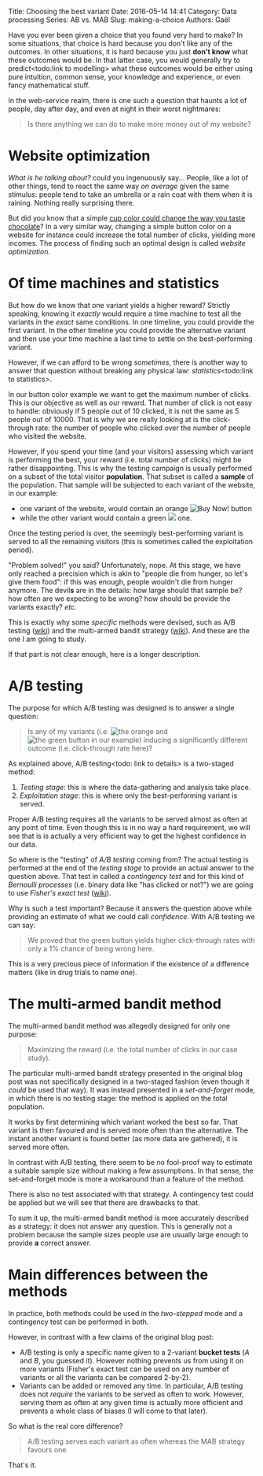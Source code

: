 Title: Choosing the best variant
Date: 2016-05-14 14:41
Category: Data processing
Series: AB vs. MAB
Slug: making-a-choice
Authors: Gaël



Have you ever been given a choice that you found very hard to make?
In some situations, that choice is hard because you don't like any of the
outcomes.
In other situations, it is hard because you just **don't know** what these
outcomes would be. In that latter case, you would generally try to
predict<todo:link to modelling>
what these outcomes would be either using pure intuition, common sense,
your knowledge and experience, or even fancy mathematical stuff.

In the web-service realm, there is one such a question that haunts a lot of
people, day after day, and even at night in their worst nightmares:

> Is there anything we can do to make more money out of my website?

Website optimization
====================

*What is he talking about?* could you ingenuously say... People, like a lot
of other things, tend to react the same way *on average* given the same
stimulus: people tend to take an umbrella or a rain coat with them when it
is raining. Nothing really surprising there.

But did you know that a simple [cup color could change the way you taste
chocolate](http://dx.doi.org/10.1111/j.1745-459X.2012.00397.x)?
In a very similar way, changing a simple button color on a website for instance
could increase the total number of clicks, yielding more incomes. The process
of finding such an
optimal design is called *website optimization*.

Of time machines and statistics
================================

But how do we know that one variant yields a higher reward? Strictly speaking,
knowing it *exactly* would require a time machine to test all the variants in
the *exact* same conditions. In one timeline, you could provide the first
variant. In the other timeline you could provide the alternative variant and
then use your time machine a last time to settle on the best-performing
variant.

However, if we can afford to be wrong *sometimes*,
there is another way to answer that question without breaking any
physical law: *statistics*<todo:link to statistics>.

In our button color example we want to get the maximum number
of clicks. This is our objective as well as our reward.
That number of click is not easy to handle: obviously if 5 people out of 10
clicked, it is not the same as 5 people out of 10000. That is why we are really
looking at is the click-through rate: the number of people who clicked over the
number of people who visited the website.

However, if you spend your time (and your visitors) assessing which variant is
performing the best, your reward (i.e. total number of clicks) might be rather
disappointing. This is why the testing campaign is usually performed on a
subset of the total visitor **population**. That subset is called a **sample**
of the population. That sample will be subjected to each variant of the
website, in our example:

* one variant of the website, would contain an orange
![*Buy Now!*]({filename}/images/orange_btn.svg) button
* while the other variant would contain a green 
![]({filename}/images/green_btn.svg) one.

Once the testing period is over, the seemingly best-performing variant is
served to all the remaining visitors (this is sometimes called the exploitation
period).

"Problem solved!" you said? Unfortunately, nope. At this stage, we have only
reached a precision which is akin to "people die from hunger, so let's give
them food": if this was enough, people wouldn't die from hunger anymore.
The devil**s** are in the details: how large should that sample be?
how often are we expecting to be wrong? how should be provide the variants
exactly? *etc.*

This is exactly why some *specific* methods were devised,
such as A/B testing ([wiki](https://en.wikipedia.org/wiki/A/B_testing))
and the 
multi-armed bandit strategy 
([wiki](https://en.wikipedia.org/wiki/Multi-armed_bandit)). And these are the
one I am going to study.

If that part is not clear enough, here is a longer description.

A/B testing
===========

The purpose for which A/B testing was designed is to answer a single question:

> Is any of my variants (i.e. ![the orange]({filename}/images/orange_btn.svg)
> and ![the green button in our example]({filename}/images/green_btn.svg)) 
> inducing a significantly different outcome (i.e. click-through rate here)?

As explained above, A/B testing<todo: link to details> is a two-staged method:

1.  *Testing stage*: this is where the data-gathering and analysis take place.
2.  *Exploitation stage*: this is where only the best-performing variant is served.

Proper A/B testing requires all the variants to be served almost as often at
any point of time. Even though this is in no way a hard requirement, we will
see that is is actually a very efficient way to get the highest confidence in
our data.

So where is the "testing" of *A/B testing* coming from? The actual testing is
performed at the end of the *testing stage* to provide an actual answer to the
question above. That test in called a *contingency test* and for this kind of
*Bernoulli processes* (i.e. binary data like "has clicked or not?") we are
going to use *Fisher's exact test*
([wiki](https://en.wikipedia.org/wiki/Fisher's_exact_test)).

Why is such a test important? Because it answers the question above while
providing an estimate of what we could call *confidence*. With A/B testing we
can say:

> We proved that the green button yields higher click-through rates with only
> a $1\%$ chance of being wrong here.

This is a very precious piece of information if the existence of a difference
matters (like in drug trials to name one).


The multi-armed bandit method
=============================

The multi-armed bandit method was allegedly designed for only one purpose:

> Maximizing the reward (i.e. the total number of clicks in our case study).

The particular multi-armed bandit strategy presented
in the original blog post was not specifically designed in a two-staged 
fashion (even though it *could* be used that way). 
It was instead presented in a *set-and-forget* mode, in
which there is no testing stage: the method is applied on the total population.

It works by first determining which variant worked the best so far. That
variant is then favoured and is served more often than the alternative.
The instant another variant is found better (as more data are gathered),
it is served more often.

In contrast with A/B testing, there seem to be no fool-proof way to estimate
a suitable sample size without making a few assumptions. In that sense, the
set-and-forget mode is more a workaround than a feature of the method.

There is also no test associated with that strategy. A contingency test could
be applied but we will see that there are drawbacks to that.

To sum it up, the multi-armed bandit method is more accurately described as a
strategy: it does not answer any question. This is generally not a problem
because the sample sizes people use are usually large enough to provide **a**
correct answer.

Main differences between the methods
====================================

In practice, both methods could be used in the *two-stepped* mode and a
contingency test can be performed in both.

However, in contrast with a few claims of the original blog
post:

*   A/B testing is only a specific name given to a 2-variant **bucket tests** 
    ($A$ and $B$, you guessed it). However nothing prevents us
    from using it on more variants (Fisher's exact test can be used on any
    number of variants or all the variants can be compared 2-by-2).
*   Variants can be added or removed any time. In particular, A/B
    testing does not *require* the variants to be served as often to work.
    However, serving them as often at any given time is actually more efficient
    and prevents a whole class of biases (I will come to that later).

So what is the real core difference?

> A/B testing serves each variant as often whereas the MAB strategy favours one.

That's it.


